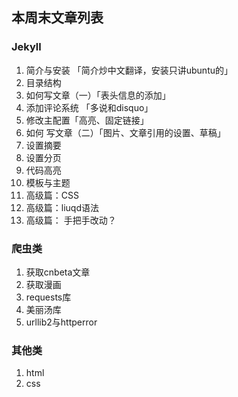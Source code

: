 ## 本周末文章列表

### Jekyll

1. 简介与安装 「简介炒中文翻译，安装只讲ubuntu的」
2. 目录结构
3. 如何写文章（一）「表头信息的添加」
4. 添加评论系统 「多说和disquo」
5. 修改主配置「高亮、固定链接」
6. 如何 写文章（二）「图片、文章引用的设置、草稿」
7. 设置摘要
8. 设置分页
9. 代码高亮
10. 模板与主题
11. 高级篇：CSS
12. 高级篇：liuqd语法
13. 高级篇： 手把手改动？



### 爬虫类

1. 获取cnbeta文章
2. 获取漫画
3. requests库
4. 美丽汤库
5. urllib2与httperror



### 其他类

1. html
2. css